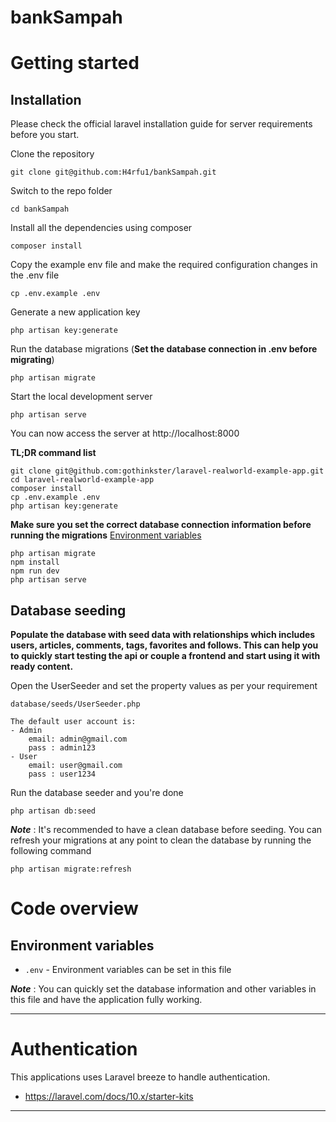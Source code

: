 # bankSampah

# Getting started

## Installation

Please check the official laravel installation guide for server requirements before you start.


Clone the repository

    git clone git@github.com:H4rfu1/bankSampah.git

Switch to the repo folder

    cd bankSampah

Install all the dependencies using composer

    composer install

Copy the example env file and make the required configuration changes in the .env file

    cp .env.example .env

Generate a new application key

    php artisan key:generate

Run the database migrations (**Set the database connection in .env before migrating**)

    php artisan migrate

Start the local development server

    php artisan serve

You can now access the server at http://localhost:8000

**TL;DR command list**

    git clone git@github.com:gothinkster/laravel-realworld-example-app.git
    cd laravel-realworld-example-app
    composer install
    cp .env.example .env
    php artisan key:generate
    
**Make sure you set the correct database connection information before running the migrations** [Environment variables](#environment-variables)

    php artisan migrate
    npm install
    npm run dev
    php artisan serve

## Database seeding

**Populate the database with seed data with relationships which includes users, articles, comments, tags, favorites and follows. This can help you to quickly start testing the api or couple a frontend and start using it with ready content.**

Open the UserSeeder and set the property values as per your requirement

    database/seeds/UserSeeder.php

    The default user account is:
    - Admin
        email: admin@gmail.com
        pass : admin123
    - User
        email: user@gmail.com
        pass : user1234

Run the database seeder and you're done

    php artisan db:seed

***Note*** : It's recommended to have a clean database before seeding. You can refresh your migrations at any point to clean the database by running the following command

    php artisan migrate:refresh
    
# Code overview

## Environment variables

- `.env` - Environment variables can be set in this file

***Note*** : You can quickly set the database information and other variables in this file and have the application fully working.

----------

 
# Authentication
 
This applications uses Laravel breeze to handle authentication.
 
- https://laravel.com/docs/10.x/starter-kits

----------
